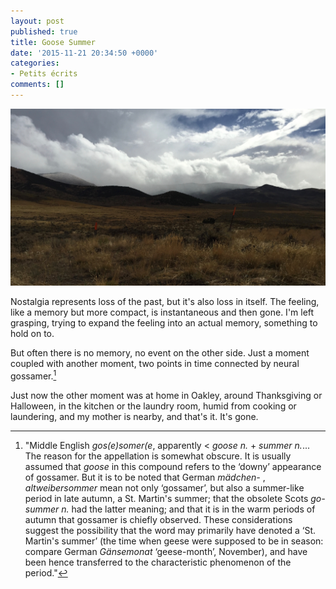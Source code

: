 ```yaml
---
layout: post
published: true
title: Goose Summer
date: '2015-11-21 20:34:50 +0000'
categories:
- Petits écrits
comments: []
---
```

<!-- Resources -->

[1]: /media/southern-idaho-rain.jpg "Points"

[^1]: "Middle English *gos(e)somer(e*, apparently < *goose n.* + *summer n.*... The reason for the appellation is somewhat obscure. It is usually assumed that *goose* in this compound refers to the ‘downy’ appearance of gossamer. But it is to be noted that German *mädchen-* , *altweibersommer* mean not only ‘gossamer’, but also a summer-like period in late autumn, a St. Martin's summer; that the obsolete Scots *go-summer n.* had the latter meaning; and that it is in the warm periods of autumn that gossamer is chiefly observed. These considerations suggest the possibility that the word may primarily have denoted a ‘St. Martin's summer’ (the time when geese were supposed to be in season: compare German *Gänsemonat* ‘geese-month’, November), and have been hence transferred to the characteristic phenomenon of the period."[^2]
[^2]: "gossamer, n. and adj." OED Online. Oxford University Press, September 2015. Web. 21 November 2015.

<!-- Begin text -->

![Brown grass in the foreground; rainy hills in the distance; two orange-capped posts][1]

Nostalgia represents loss of the past, but it's also loss in itself. The feeling, like a memory but more compact, is instantaneous and then gone. I'm left grasping, trying to expand the feeling into an actual memory, something to hold on to.<!--more-->

But often there is no memory, no event on the other side. Just a moment coupled with another moment, two points in time connected by neural gossamer.[^1]

Just now the other moment was at home in Oakley, around Thanksgiving or Halloween, in the kitchen or the laundry room, humid from cooking or laundering, and my mother is nearby, and that's it. It's gone.
